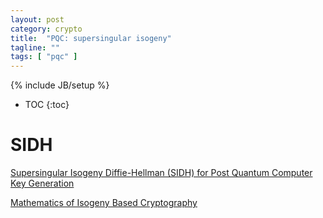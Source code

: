 ```yaml
---
layout: post
category: crypto
title:  "PQC: supersingular isogeny"
tagline: ""
tags: [ "pqc" ] 
---
```

{% include JB/setup %}

* TOC
{:toc}

# SIDH

[Supersingular Isogeny Diffie-Hellman (SIDH) for Post Quantum Computer Key Generation](https://medium.com/coinmonks/supersingular-isogeny-diffie-hellman-sidh-for-post-quantum-computer-key-generation-6742d2ea78dc)

[Mathematics of Isogeny Based Cryptography](https://arxiv.org/pdf/1711.04062.pdf)



